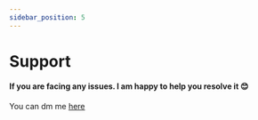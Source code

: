 ```yaml
---
sidebar_position: 5
---
```


# Support

#### If you are facing any issues. I am happy to help you resolve it 😊

You can dm me [here](https://t.me/creator5923)
